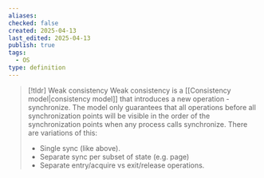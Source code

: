 ```yaml
---
aliases: 
checked: false
created: 2025-04-13
last_edited: 2025-04-13
publish: true
tags:
  - OS
type: definition
---
```

>[!tldr] Weak consistency
>Weak consistency is a [[Consistency model|consistency model]] that introduces a new operation - synchronize. The model only guarantees that all operations before all synchronization  points will be visible in the order of the synchronization points when any process calls synchronize. There are variations of this:
>- Single sync (like above).
>- Separate sync per subset of state (e.g. page)
>- Separate entry/acquire vs exit/release operations.

